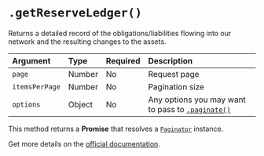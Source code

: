 # `.getReserveLedger()`

Returns a detailed record of the obligations/liabilities flowing into our network and the resulting changes to the assets.

| Argument       | Type   | Required | Description                                                        |
|:---------------|:-------|:---------|:-------------------------------------------------------------------|
| `page`         | Number | No       | Request page                                                       |
| `itemsPerPage` | Number | No       | Pagination size                                                    |
| `options`      | Object | No       | Any options you may want to pass to [`.paginate()`](/sdk#paginate) |

This method returns a **Promise** that resolves a [`Paginator`](/paginator) instance.

Get more details on the [official documentation](https://uphold.com/en/developer/api/documentation/#the-reserveledger).
